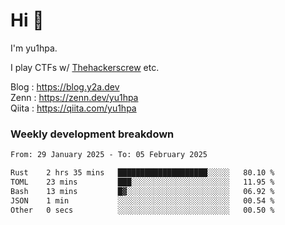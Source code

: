 # Hi 👋

I'm yu1hpa.

I play CTFs w/ [Thehackerscrew](https://www.thehackerscrew.team/) etc.

Blog : https://blog.y2a.dev  
Zenn : https://zenn.dev/yu1hpa  
Qiita : https://qiita.com/yu1hpa  

### Weekly development breakdown

<!--START_SECTION:waka-->

```txt
From: 29 January 2025 - To: 05 February 2025

Rust    2 hrs 35 mins   ████████████████████░░░░░   80.10 %
TOML    23 mins         ███░░░░░░░░░░░░░░░░░░░░░░   11.95 %
Bash    13 mins         █▓░░░░░░░░░░░░░░░░░░░░░░░   06.92 %
JSON    1 min           ░░░░░░░░░░░░░░░░░░░░░░░░░   00.54 %
Other   0 secs          ░░░░░░░░░░░░░░░░░░░░░░░░░   00.50 %
```

<!--END_SECTION:waka-->

